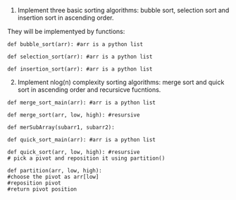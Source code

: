 1. Implement three basic sorting algorithms: bubble sort, selection sort and insertion sort in ascending order.

They will be implementyed by functions:

```
def bubble_sort(arr): #arr is a python list
```

```
def selection_sort(arr): #arr is a python list
```

```
def insertion_sort(arr): #arr is a python list
```

2. Implement nlog(n) complexity sorting algorithms: merge sort and quick sort in ascending order and recursicve fucntions.

```
def merge_sort_main(arr): #arr is a python list

def merge_sort(arr, low, high): #resursive

def merSubArray(subarr1, subarr2):

```


```
def quick_sort_main(arr): #arr is a python list

def quick_sort(arr, low, high): #resursive
# pick a pivot and reposition it using partition()

def partition(arr, low, high):
#choose the pivot as arr[low]
#reposition pivot
#return pivot position
```